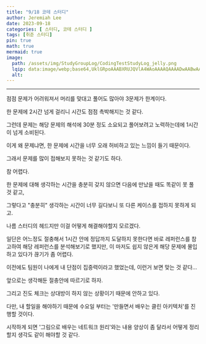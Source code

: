 ```yaml
---
title: "9/18 코테 스터디"
author: Jeremiah Lee
date: 2023-09-18
categories: [ 스터디, 코테 스터디 ]
tags: [취준 스터디]
pin: true
math: true
mermaid: true
image: 
  path: /assets/img/StudyGroupLog/CodingTestStudyLog_jelly.png
  lqip: data:image/webp;base64,UklGRpoAAABXRUJQVlA4WAoAAAAQAAAADwAABwAAQUxQSDIAAAARL0AmbZurmr57yyIiqE8oiG0bejIYEQTgqiDA9vqnsUSI6H+oAERp2HZ65qP/VIAWAFZQOCBCAAAA8AEAnQEqEAAIAAVAfCWkAALp8sF8rgRgAP7o9FDvMCkMde9PK7euH5M1m6VWoDXf2FkP3BqV0ZYbO6NA/VFIAAAA
  alt: 
---
```

***

점점 문제가 어려워져서 머리를 맞대고 풀어도 많아야 3문제가 한계이다.

한 문제에 2시간 넘게 걸리니 시간도 점점 촉박해지는 것 같다.


그런데 문제는 해당 문제의 해석에 30분 정도 소요되고 풀어보려고 노력하는데에 1시간이 넘게 소비된다.

이게 왜 문제냐면, 한 문제에 시간을 너무 오래 허비하고 있는 느낌이 들기 때문이다.

그래서 문제를 많이 접해보지 못하는 것 같기도 하다.


참 어렵다.

한 문제에 대해 생각하는 시간을 충분히 갖지 않으면 다음에 만났을 때도 똑같이 못 풀 것 같고,

그렇다고 "충분히" 생각하는 시간이 너무 길다보니 또 다른 케이스를 접하지 못하게 되고.

나름 스터디의 헤드지만 이걸 어떻게 해결해야할지 모르겠다.


일단은 어느정도 절충해서 1시간 안에 정답까지 도달하지 못한다면 바로 레퍼런스를 참고하여 해당 레퍼런스를 분석해보기로 했지만, 이 마저도 쉽지 않은게 해당 문제에 몰입하고 있다가 끊기가 좀 어렵다.


이전에도 팀원이 나에게 내 단점이 집중력이라고 했었는데, 이런거 보면 맞는 것 같다...

앞으로는 생각해둔 절충안에 따르기로 하자.



그리고 진도 체크는 상대방이 하지 않는 상황이기 때문에 안하고 있다.

다만, 내 할일을 해야하기 때문에 수요일 부터는 '만들면서 배우는 클린 아키텍처'를 진행할 것이다.

시작하게 되면 '그림으로 배우는 네트워크 원리'와는 내용 양상이 좀 달라서 어떻게 정리할지 생각도 같이 해야할 것 같다.
